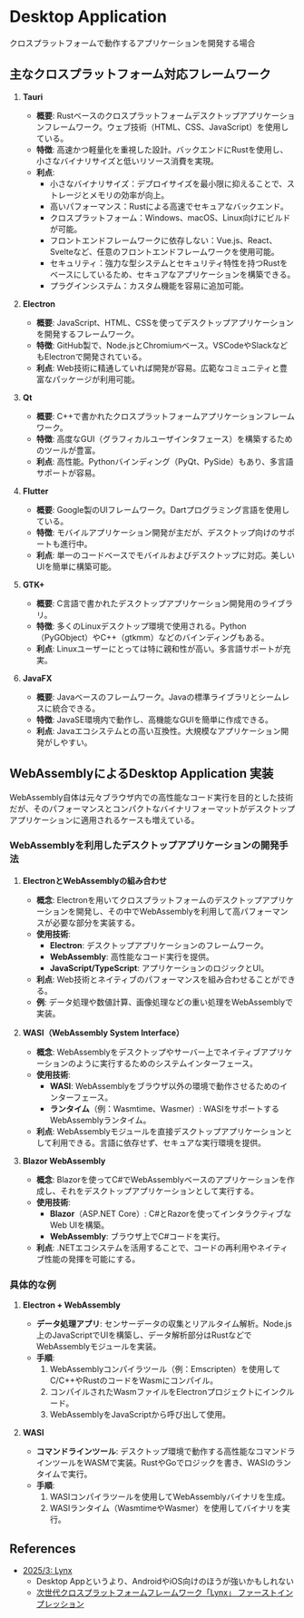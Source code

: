 # Desktop Application

クロスプラットフォームで動作するアプリケーションを開発する場合

## 主なクロスプラットフォーム対応フレームワーク

1. **Tauri**
   - **概要**: Rustベースのクロスプラットフォームデスクトップアプリケーションフレームワーク。ウェブ技術（HTML、CSS、JavaScript）を使用している。
   - **特徴**: 高速かつ軽量化を重視した設計。バックエンドにRustを使用し、小さなバイナリサイズと低いリソース消費を実現。
   - **利点**:
     - 小さなバイナリサイズ：デプロイサイズを最小限に抑えることで、ストレージとメモリの効率が向上。
     - 高いパフォーマンス：Rustによる高速でセキュアなバックエンド。
     - クロスプラットフォーム：Windows、macOS、Linux向けにビルドが可能。
     - フロントエンドフレームワークに依存しない：Vue.js、React、Svelteなど、任意のフロントエンドフレームワークを使用可能。
     - セキュリティ：強力な型システムとセキュリティ特性を持つRustをベースにしているため、セキュアなアプリケーションを構築できる。
     - プラグインシステム：カスタム機能を容易に追加可能。

2. **Electron**
   - **概要**: JavaScript、HTML、CSSを使ってデスクトップアプリケーションを開発するフレームワーク。
   - **特徴**: GitHub製で、Node.jsとChromiumベース。VSCodeやSlackなどもElectronで開発されている。
   - **利点**: Web技術に精通していれば開発が容易。広範なコミュニティと豊富なパッケージが利用可能。

3. **Qt**
   - **概要**: C++で書かれたクロスプラットフォームアプリケーションフレームワーク。
   - **特徴**: 高度なGUI（グラフィカルユーザインタフェース）を構築するためのツールが豊富。
   - **利点**: 高性能。Pythonバインディング（PyQt、PySide）もあり、多言語サポートが容易。

4. **Flutter**
   - **概要**: Google製のUIフレームワーク。Dartプログラミング言語を使用している。
   - **特徴**: モバイルアプリケーション開発が主だが、デスクトップ向けのサポートも進行中。
   - **利点**: 単一のコードベースでモバイルおよびデスクトップに対応。美しいUIを簡単に構築可能。

5. **GTK+**
   - **概要**: C言語で書かれたデスクトップアプリケーション開発用のライブラリ。
   - **特徴**: 多くのLinuxデスクトップ環境で使用される。Python（PyGObject）やC++（gtkmm）などのバインディングもある。
   - **利点**: Linuxユーザーにとっては特に親和性が高い。多言語サポートが充実。

6. **JavaFX**
   - **概要**: Javaベースのフレームワーク。Javaの標準ライブラリとシームレスに統合できる。
   - **特徴**: JavaSE環境内で動作し、高機能なGUIを簡単に作成できる。
   - **利点**: Javaエコシステムとの高い互換性。大規模なアプリケーション開発がしやすい。

## WebAssemblyによるDesktop Application 実装

WebAssembly自体は元々ブラウザ内での高性能なコード実行を目的とした技術だが、そのパフォーマンスとコンパクトなバイナリフォーマットがデスクトップアプリケーションに適用されるケースも増えている。

### WebAssemblyを利用したデスクトップアプリケーションの開発手法

1. **ElectronとWebAssemblyの組み合わせ**
   - **概念**: Electronを用いてクロスプラットフォームのデスクトップアプリケーションを開発し、その中でWebAssemblyを利用して高パフォーマンスが必要な部分を実装する。
   - **使用技術**:
      - **Electron**: デスクトップアプリケーションのフレームワーク。
      - **WebAssembly**: 高性能なコード実行を提供。
      - **JavaScript/TypeScript**: アプリケーションのロジックとUI。
   - **利点**: Web技術とネイティブのパフォーマンスを組み合わせることができる。
   - **例**: データ処理や数値計算、画像処理などの重い処理をWebAssemblyで実装。

2. **WASI（WebAssembly System Interface）**
   - **概念**: WebAssemblyをデスクトップやサーバー上でネイティブアプリケーションのように実行するためのシステムインターフェース。
   - **使用技術**:
      - **WASI**: WebAssemblyをブラウザ以外の環境で動作させるためのインターフェース。
      - **ランタイム**（例：Wasmtime、Wasmer）: WASIをサポートするWebAssemblyランタイム。
   - **利点**: WebAssemblyモジュールを直接デスクトップアプリケーションとして利用できる。言語に依存せず、セキュアな実行環境を提供。

3. **Blazor WebAssembly**
   - **概念**: Blazorを使ってC#でWebAssemblyベースのアプリケーションを作成し、それをデスクトップアプリケーションとして実行する。
   - **使用技術**:
      - **Blazor**（ASP.NET Core）: C#とRazorを使ってインタラクティブなWeb UIを構築。
      - **WebAssembly**: ブラウザ上でC#コードを実行。
   - **利点**: .NETエコシステムを活用することで、コードの再利用やネイティブ性能の発揮を可能にする。

### 具体的な例

1. **Electron + WebAssembly**
   - **データ処理アプリ**: センサーデータの収集とリアルタイム解析。Node.js上のJavaScriptでUIを構築し、データ解析部分はRustなどでWebAssemblyモジュールを実装。
   - **手順**:
      1. WebAssemblyコンパイラツール（例：Emscripten）を使用してC/C++やRustのコードをWasmにコンパイル。
      2. コンパイルされたWasmファイルをElectronプロジェクトにインクルード。
      3. WebAssemblyをJavaScriptから呼び出して使用。

2. **WASI**
   - **コマンドラインツール**: デスクトップ環境で動作する高性能なコマンドラインツールをWASMで実装。RustやGoでロジックを書き、WASIのランタイムで実行。
   - **手順**:
      1. WASIコンパイラツールを使用してWebAssemblyバイナリを生成。
      2. WASIランタイム（WasmtimeやWasmer）を使用してバイナリを実行。

## References

- [2025/3: Lynx](https://lynxjs.org/)
  - Desktop Appというより、AndroidやiOS向けのほうが強いかもしれない
  - [次世代クロスプラットフォームフレームワーク「Lynx」 ファーストインプレッション](https://zenn.dev/tellernovel_inc/articles/3c2bece10afb3f)
